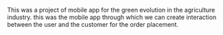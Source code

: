 This was a project of mobile app for the green evolution in the agriculture industry.
this was the mobile app through which we can create interaction between the user and the customer for the order placement.
